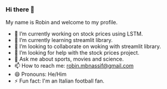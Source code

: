 ### Hi there 👋

My name is Robin and welcome to my profile.


- 🔭 I’m currently working on stock prices using LSTM.
- 🌱 I’m currently learning streamlit library.
- 👯 I’m looking to collaborate on woking with streamlit library.
- 🤔 I’m looking for help with the stock prices project.
- 💬 Ask me about sports, movies and science.
- 📫 How to reach me: robin.mbnassif@gmail.com
- 😄 Pronouns: He/Him
- ⚡ Fun fact: I'm an Italian football fan.

